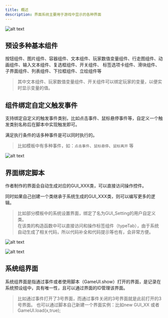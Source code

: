 ```yaml
---
title: 概述
description: 界面系统主要用于游戏中显示的各种界面
---
```


![alt text](https://cdn.gcw.wiki.wiki/gcw/image/zh_hans/getting-started/13.interface/1.index/image.png)

## 预设多种基本组件

按钮组件、图片组件、容器组件、文本组件、玩家数值变量组件、行走图组件、动画组件、输入文本组件、复选框组件、开关组件、 标签选项卡组件、滑块组件、子界面组件、列表组件、下拉框组件、立绘组件等

> 其中文本组件、玩家数值变量组件、开关组件可以绑定玩家的变量，以便实时显示变量的值。

## 组件绑定自定义触发事件

支持绑定自定义的触发事件类别，比如点击事件、鼠标悬停事件等，自定义一个触发类别名称后在脚本中实现触发即可。

满足执行条件的话多种事件是可以同时执行的。

> 比如模板中有多种事件，如：`点击事件`、`鼠标悬停`、`鼠标离开` 等

![alt text](https://cdn.gcw.wiki.wiki/gcw/image/zh_hans/getting-started/13.interface/1.index/image-1.png)

## 界面绑定脚本

作者制作的界面会自动生成对应的GUI_XXX类，可以直接访问操作控件。

同时如果自己创建一个类继承于系统生成的GUI_XXX类，则可以编写更多的逻辑。

> 比如部分模板中的系统设置界面，绑定了名为GUI_Setting的用户自定义类。
> <br>在该类的构造函数中可以直接访问和操作标签组件（typeTab），由于系统自动生成了相关代码，所以代码补全和代码提示等也有，会非常方便。

![alt text](https://cdn.gcw.wiki.wiki/gcw/image/zh_hans/getting-started/13.interface/1.index/image-2.png)

![alt text](https://cdn.gcw.wiki.wiki/gcw/image/zh_hans/getting-started/13.interface/1.index/image-3.png)

## 系统组界面

系统组界面是指通过事件或者使用脚本（GameUI.show）打开的界面，是记录在系统预设组中，具有唯一性，且可以通过界面的ID管理该界面。

> 比如通过事件打开了3号界面，而通过事件关闭的3号界面就是此前打开的3号界面。 也可以通过脚本自己新建一个界面实例：比如new GUI_XX 或者 GameUI.load(x,true);

<!-- ## 参考资料

- API-单机版-客户端界面管理器: GameUI
- API-网络版-客户端界面管理器: GameUI
- 界面组件相关的API请自行查阅API文档：客户端->界面 -->
